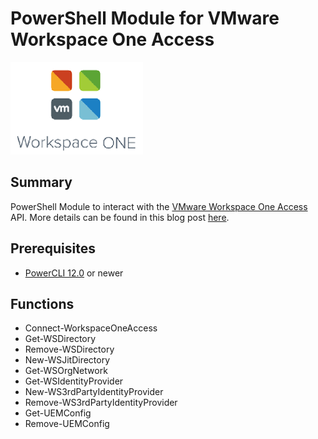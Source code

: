 # PowerShell Module for VMware Workspace One Access

![](vmware-workspace-one-icon.png)

## Summary

PowerShell Module to interact with the [VMware Workspace One Access](https://blogs.vmware.com/euc/2019/08/workspace-one-access.html) API. More details can be found in this blog post [here](https://www.williamlam.com/2020/02/workspace-one-access-vidm-powershell-module-to-automate-creating-3rd-party-identity-provider.html).

## Prerequisites
* [PowerCLI 12.0](https://code.vmware.com/web/tool/12.0.0/vmware-powercli) or newer

## Functions

* Connect-WorkspaceOneAccess
* Get-WSDirectory
* Remove-WSDirectory
* New-WSJitDirectory
* Get-WSOrgNetwork
* Get-WSIdentityProvider
* New-WS3rdPartyIdentityProvider
* Remove-WS3rdPartyIdentityProvider
* Get-UEMConfig
* Remove-UEMConfig
